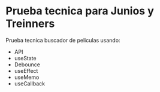 # Prueba tecnica para Junios y Treinners

Prueba tecnica buscador de peliculas usando:
- API
- useState
- Debounce
- useEffect
- useMemo
- useCallback
  
